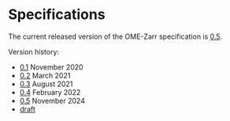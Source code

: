 Specifications
==============

The current released version of the OME-Zarr specification is <a href="../0.5/index.html">0.5</a>.

Version history:

<ul>
  <li> <a href="../0.1/index.html">0.1</a> November 2020</li>
  <li> <a href="../0.2/index.html">0.2</a> March 2021</li>
  <li> <a href="../0.3/index.html">0.3</a> August 2021</li>
  <li> <a href="../0.4/index.html">0.4</a> February 2022</li>
  <li> <a href="../0.5/index.html">0.5</a> November 2024</li>
  <li> <a href="../draft/index.html">draft</a> </li>
</ul>
